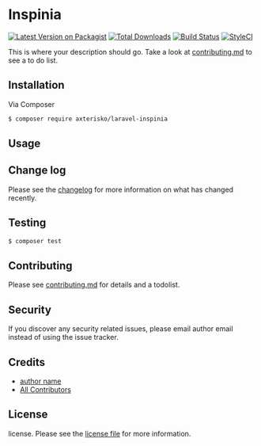 # Inspinia

[![Latest Version on Packagist][ico-version]][link-packagist]
[![Total Downloads][ico-downloads]][link-downloads]
[![Build Status][ico-travis]][link-travis]
[![StyleCI][ico-styleci]][link-styleci]

This is where your description should go. Take a look at [contributing.md](contributing.md) to see a to do list.

## Installation

Via Composer

``` bash
$ composer require axterisko/laravel-inspinia
```

## Usage

## Change log

Please see the [changelog](changelog.md) for more information on what has changed recently.

## Testing

``` bash
$ composer test
```

## Contributing

Please see [contributing.md](contributing.md) for details and a todolist.

## Security

If you discover any security related issues, please email author email instead of using the issue tracker.

## Credits

- [author name][link-author]
- [All Contributors][link-contributors]

## License

license. Please see the [license file](license.md) for more information.

[ico-version]: https://img.shields.io/packagist/v/axterisko/laravel-inspinia.svg?style=flat-square
[ico-downloads]: https://img.shields.io/packagist/dt/axterisko/laravel-inspinia.svg?style=flat-square
[ico-travis]: https://img.shields.io/travis/axterisko/laravel-inspinia/master.svg?style=flat-square
[ico-styleci]: https://styleci.io/repos/12345678/shield

[link-packagist]: https://packagist.org/packages/axterisko/laravel-inspinia
[link-downloads]: https://packagist.org/packages/axterisko/laravel-inspinia
[link-travis]: https://travis-ci.org/axterisko/laravel-inspinia
[link-styleci]: https://styleci.io/repos/12345678
[link-author]: https://github.com/axterisko
[link-contributors]: ../../contributors
